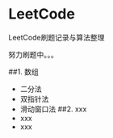 # LeetCode
LeetCode刷题记录与算法整理

努力刷题中。。。

##1. 数组
  - 二分法
  - 双指针法
  - 滑动窗口法
##2. xxx
  - xxx
  - xxx
